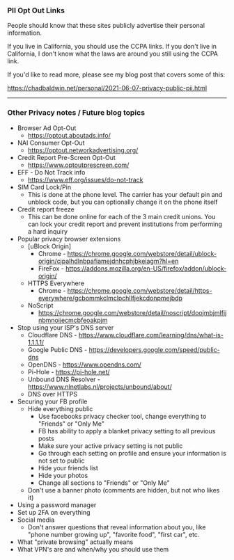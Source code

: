 ### PII Opt Out Links

People should know that these sites publicly advertise their personal information.

If you live in California, you should use the CCPA links. If you don't live in California, I don't know what the laws are around you still using the CCPA link.

If you'd like to read more, please see my blog post that covers some of this:

https://chadbaldwin.net/personal/2021-06-07-privacy-public-pii.html

---

### Other Privacy notes / Future blog topics

* Browser Ad Opt-Out
  * <https://optout.aboutads.info/>
* NAI Consumer Opt-Out
   * <https://optout.networkadvertising.org/>
* Credit Report Pre-Screen Opt-Out
  * <https://www.optoutprescreen.com/>
* EFF - Do Not Track info
  * <https://www.eff.org/issues/do-not-track>
* SIM Card Lock/Pin
  * This is done at the phone level. The carrier has your default pin and unblock code, but you can optionally change it on the phone itself
* Credit report freeze
  * This can be done online for each of the 3 main credit unions. You can lock your credit report and prevent institutions from performing a hard inquiry
* Popular privacy browser extensions
  * [uBlock Origin]
    * Chrome - https://chrome.google.com/webstore/detail/ublock-origin/cjpalhdlnbpafiamejdnhcphjbkeiagm?hl=en
    * FireFox - https://addons.mozilla.org/en-US/firefox/addon/ublock-origin/
  * HTTPS Everywhere
    * Chrome - https://chrome.google.com/webstore/detail/https-everywhere/gcbommkclmclpchllfjekcdonpmejbdp
  * NoScript
    * https://chrome.google.com/webstore/detail/noscript/doojmbjmlfjjnbmnoijecmcbfeoakpjm
* Stop using your ISP's DNS server
  * Cloudflare DNS - https://www.cloudflare.com/learning/dns/what-is-1.1.1.1/
  * Google Public DNS - https://developers.google.com/speed/public-dns
  * OpenDNS - https://www.opendns.com/
  * Pi-Hole - https://pi-hole.net/
  * Unbound DNS Resolver - https://www.nlnetlabs.nl/projects/unbound/about/
  * DNS over HTTPS
* Securing your FB profile
  * Hide everything public
    * Use facebooks privacy checker tool, change everything to "Friends" or "Only Me"
    * FB has ability to apply a blanket privacy setting to all previous posts
    * Make sure your active privacy setting is not public
    * Go through each setting on profile and ensure your information is not set to public
    * Hide your friends list
    * Hide your photos
    * Change all sections to "Friends" or "Only Me"
  * Don't use a banner photo (comments are hidden, but not who likes it)
* Using a password manager
* Set up 2FA on everything
* Social media
  * Don't answer questions that reveal information about you, like "phone number growing up", "favorite food", "first car", etc.
* What "private browsing" actually means
* What VPN's are and when/why you should use them
